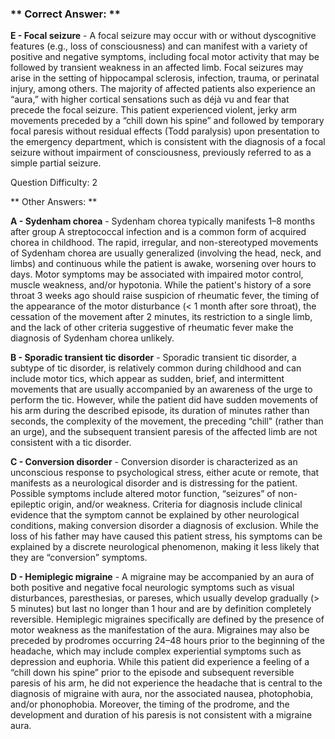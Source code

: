 ### ** Correct Answer: **

**E - Focal seizure** - A focal seizure may occur with or without dyscognitive features (e.g., loss of consciousness) and can manifest with a variety of positive and negative symptoms, including focal motor activity that may be followed by transient weakness in an affected limb. Focal seizures may arise in the setting of hippocampal sclerosis, infection, trauma, or perinatal injury, among others. The majority of affected patients also experience an “aura,” with higher cortical sensations such as déjà vu and fear that precede the focal seizure. This patient experienced violent, jerky arm movements preceded by a “chill down his spine” and followed by temporary focal paresis without residual effects (Todd paralysis) upon presentation to the emergency department, which is consistent with the diagnosis of a focal seizure without impairment of consciousness, previously referred to as a simple partial seizure.

Question Difficulty: 2

** Other Answers: **

**A - Sydenham chorea** - Sydenham chorea typically manifests 1–8 months after group A streptococcal infection and is a common form of acquired chorea in childhood. The rapid, irregular, and non-stereotyped movements of Sydenham chorea are usually generalized (involving the head, neck, and limbs) and continuous while the patient is awake, worsening over hours to days. Motor symptoms may be associated with impaired motor control, muscle weakness, and/or hypotonia. While the patient's history of a sore throat 3 weeks ago should raise suspicion of rheumatic fever, the timing of the appearance of the motor disturbance (< 1 month after sore throat), the cessation of the movement after 2 minutes, its restriction to a single limb, and the lack of other criteria suggestive of rheumatic fever make the diagnosis of Sydenham chorea unlikely.

**B - Sporadic transient tic disorder** - Sporadic transient tic disorder, a subtype of tic disorder, is relatively common during childhood and can include motor tics, which appear as sudden, brief, and intermittent movements that are usually accompanied by an awareness of the urge to perform the tic. However, while the patient did have sudden movements of his arm during the described episode, its duration of minutes rather than seconds, the complexity of the movement, the preceding “chill" (rather than an urge), and the subsequent transient paresis of the affected limb are not consistent with a tic disorder.

**C - Conversion disorder** - Conversion disorder is characterized as an unconscious response to psychological stress, either acute or remote, that manifests as a neurological disorder and is distressing for the patient. Possible symptoms include altered motor function, “seizures” of non-epileptic origin, and/or weakness. Criteria for diagnosis include clinical evidence that the symptom cannot be explained by other neurological conditions, making conversion disorder a diagnosis of exclusion. While the loss of his father may have caused this patient stress, his symptoms can be explained by a discrete neurological phenomenon, making it less likely that they are “conversion” symptoms.

**D - Hemiplegic migraine** - A migraine may be accompanied by an aura of both positive and negative focal neurologic symptoms such as visual disturbances, paresthesias, or pareses, which usually develop gradually (> 5 minutes) but last no longer than 1 hour and are by definition completely reversible. Hemiplegic migraines specifically are defined by the presence of motor weakness as the manifestation of the aura. Migraines may also be preceded by prodromes occurring 24–48 hours prior to the beginning of the headache, which may include complex experiential symptoms such as depression and euphoria. While this patient did experience a feeling of a “chill down his spine” prior to the episode and subsequent reversible paresis of his arm, he did not experience the headache that is central to the diagnosis of migraine with aura, nor the associated nausea, photophobia, and/or phonophobia. Moreover, the timing of the prodrome, and the development and duration of his paresis is not consistent with a migraine aura.

